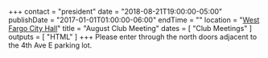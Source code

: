 +++
contact = "president"
date = "2018-08-21T19:00:00-05:00"
publishDate = "2017-01-01T01:00:00-06:00"
endTime = ""
location = "[West Fargo City Hall](/places/west-fargo-city-hall/)"
title = "August Club Meeting"
dates = [ "Club Meetings" ]
outputs = [ "HTML" ]
+++
Please enter through the north
doors adjacent to the 4th Ave E parking lot.

